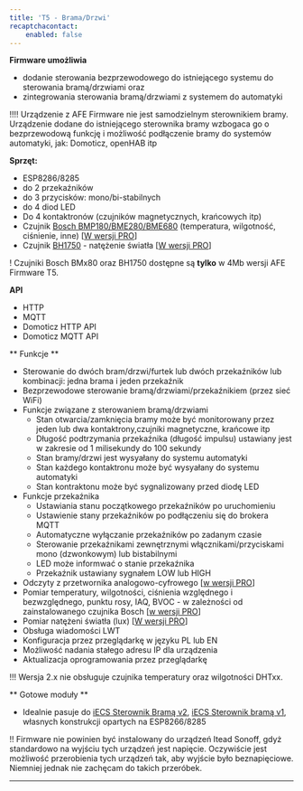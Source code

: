 ```yaml
---
title: 'T5 - Brama/Drzwi'
recaptchacontact:
    enabled: false
---
```


**Firmware umożliwia**

* dodanie sterowania bezprzewodowego do istniejącego systemu do sterowania bramą/drzwiami oraz 
* zintegrowania sterowania bramą/drzwiami z systemem do automatyki

!!!! Urządzenie z AFE Firmware nie jest samodzielnym sterownikiem bramy. Urządzenie dodane do istniejącego sterownika bramy wzbogaca go o bezprzewodową funkcję i możliwość podłączenie bramy do systemów automatyki, jak: Domoticz, openHAB itp

**Sprzęt:**
* ESP8286/8285
* do 2 przekaźników
* do 3 przycisków: mono/bi-stabilnych
* do 4 diod LED
* Do 4 kontaktronów (czujników magnetycznych, krańcowych itp)
* Czujnik [Bosch BMP180/BME280/BME680](/konfiguracja/konfiguracja-urzadzenia/konfiguracja-czujnikow/bosch-bmx) (temperatura, wilgotność, ciśnienie, inne) [[W wersji PRO](/postawowe-informacje/wersja-pro)]
* Czujnik [BH1750](/konfiguracja/konfiguracja-urzadzenia/konfiguracja-czujnikow/bh1750) - natężenie światła [[W wersji PRO](/postawowe-informacje/wersja-pro)]

! Czujniki Bosch BMx80 oraz BH1750 dostępne są **tylko** w 4Mb wersji AFE Firmware T5. 

**API**
* HTTP
* MQTT
* Domoticz HTTP API
* Domoticz MQTT API

** Funkcje **
* Sterowanie do dwóch bram/drzwi/furtek lub dwóch przekaźników lub kombinacji: jedna brama i jeden przekaźnik
* Bezprzewodowe sterowanie bramą/drzwiami/przekaźnikiem (przez sieć WiFi) 
* Funkcje związane z sterowaniem bramą/drzwiami
	*  Stan otwarcia/zamknięcia bramy może być monitorowany przez jeden lub dwa kontaktrony,czujniki magnetyczne, krańcowe itp
	*  Długość podtrzymania przekaźnika (długość impulsu) ustawiany jest w zakresie od 1 milisekundy do 100 sekundy
	*  Stan bramy/drzwi jest wysyałany do systemu automatyki
	*  Stan każdego kontaktronu może być wysyałany do systemu automatyki
	*  Stan kontraktonu może być sygnalizowany przed diodę LED  
* Funkcje przekaźnika
	* Ustawiania stanu początkowego przekaźników po uruchomieniu
	* Ustawienie stany przekaźników po podłączeniu się do brokera MQTT
	* Automatyczne wyłączanie przekaźników po zadanym czasie
	* Sterowanie przekaźnikami zewnętrznymi włącznikami/przyciskami mono (dzwonkowym) lub bistabilnymi
	* LED może informwać o stanie przekaźnika
	* Przekaźnik ustawiany sygnałem LOW lub HIGH
* Odczyty z przetwornika analogowo-cyfrowego [[w wersji PRO](/postawowe-informacje/wersja-pro)]
* Pomiar temperatury, wilgotności, ciśnienia względnego i bezwzględnego, punktu rosy, IAQ, BVOC - w zależności od zainstalowanego czujnika Bosch [[w wersji PRO](/postawowe-informacje/wersja-pro)]
* Pomiar natężeni światła (lux) [[W wersji PRO](/postawowe-informacje/wersja-pro)]
* Obsługa wiadomości LWT
* Konfiguracja przez przeglądarkę w języku PL lub EN
* Możliwość nadania stałego adresu IP dla urządzenia
* Aktualizacja oprogramowania przez przeglądarkę

!!! Wersja 2.x nie obsługuje czujnika temperatury oraz wilgotności DHTxx.

** Gotowe moduły **
* Idealnie pasuje do [iECS Sterownik Bramą v2](https://www.smartnydom.pl/sterownik-bramy-wersja-v2/?target=_blank), [iECS Sterownik bramą v1](https://www.smartnydom.pl/forum/uklady-esp8266-i-inne-zrob-to-sam/sterownik-bramy-dla-afe-firmware-t5/?target=_blank), własnych konstrukcji opartych na ESP8266/8285

!! Firmware nie powinien być instalowany do urządzeń Itead Sonoff, gdyż standardowo na wyjściu tych urządzeń jest napięcie. Oczywiście jest możliwość przerobienia tych urządzeń tak, aby wyjście było beznapięciowe. Niemniej jednak nie zachęcam do takich przeróbek.

---